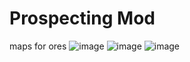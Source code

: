 # Prospecting Mod
maps for ores
![image](https://forum.mechaenetia.com/uploads/default/original/2X/3/3647b070681f9336e7f1f71eb23078918e3dcd9d.jpeg)
![image](https://forum.mechaenetia.com/uploads/default/original/2X/c/c3c1e914a7e87daa096d12c461a227bc63cd7816.png)
![image](https://forum.mechaenetia.com/uploads/default/original/2X/0/06cb061c47d9808ec05c0ff156504688c07ed633.png)
